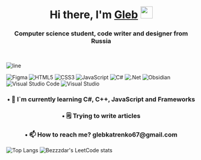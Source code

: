 <h1 align="center">Hi there, I'm <a href=#" target="_blank">Gleb</a> 
<img src="https://github.com/blackcater/blackcater/raw/main/images/Hi.gif" height="32"/></h1>
<h3 align="center">Computer science student, code writer and designer from Russia</h3>
<br>

![line](https://capsule-render.vercel.app/api?type=rect&color=gradient&height=1)

![Figma](https://img.shields.io/badge/figma-%23F24E1E.svg?style=for-the-badge&logo=figma&logoColor=white)
![HTML5](https://img.shields.io/badge/html5-%23E34F26.svg?style=for-the-badge&logo=html5&logoColor=white)
![CSS3](https://img.shields.io/badge/css3-%231572B6.svg?style=for-the-badge&logo=css3&logoColor=white)
![JavaScript](https://img.shields.io/badge/javascript-%23323330.svg?style=for-the-badge&logo=javascript&logoColor=%23F7DF1E)
![C#](https://img.shields.io/badge/c%23-%23239120.svg?style=for-the-badge&logo=csharp&logoColor=white)
![.Net](https://img.shields.io/badge/.NET-5C2D91?style=for-the-badge&logo=.net&logoColor=white)
![Obsidian](https://img.shields.io/badge/Obsidian-%23483699.svg?style=for-the-badge&logo=obsidian&logoColor=white)
![Visual Studio Code](https://img.shields.io/badge/Visual%20Studio%20Code-0078d7.svg?style=for-the-badge&logo=visual-studio-code&logoColor=white)
![Visual Studio](https://img.shields.io/badge/Visual%20Studio-5C2D91.svg?style=for-the-badge&logo=visual-studio&logoColor=white)

<h3 align="center">• 🌱 I`m currently learning C#, C++, JavaScript and Frameworks </h3>
<h3 align="center">• 🗒️ Trying to write articles </h3>
<h3 align="center">• 📫 How to reach me? glebkatrenko67@gmail.com</h3>


![Top Langs](https://github-readme-stats.vercel.app/api/top-langs/?username=anuraghazra&layout=compact)
![Bezzzdar's LeetCode stats](https://leetcode-stats-six.vercel.app/api?username=bezzzdar&theme=dark)
